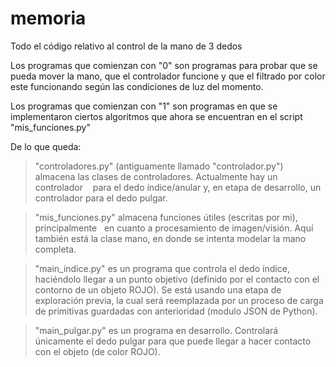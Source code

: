 # memoria
Todo el código relativo al control de la mano de 3 dedos

Los programas que comienzan con "0" son programas para probar 
que se pueda mover la mano, que el controlador funcione y que
el filtrado por color este funcionando según las condiciones
de luz del momento.

Los programas que comienzan con "1" son programas en que se implementaron
ciertos algoritmos que ahora se encuentran en el script "mis_funciones.py"

De lo que queda: 

>  "controladores.py" (antiguamente llamado "controlador.py")
    almacena las clases de controladores. Actualmente hay un controlador 
    para el dedo índice/anular y, en etapa de desarrollo, un controlador
    para el dedo pulgar.
    
>  "mis_funciones.py" almacena funciones útiles (escritas por mi), principalmente
    en cuanto a procesamiento de imagen/visión. Aquí también está la clase
    mano, en donde se intenta modelar la mano completa.
    
>  "main_indice.py" es un programa que controla el dedo índice, haciéndolo llegar
    a un punto objetivo (definido por el contacto con el contorno de un objeto ROJO).
    Se está usando una etapa de exploración previa, la cual será reemplazada por 
    un proceso de carga de primitivas guardadas con anterioridad (modulo JSON de Python).
    
>  "main_pulgar.py" es un programa en desarrollo. Controlará únicamente el dedo
    pulgar para que puede llegar a hacer contacto con el objeto (de color ROJO).

